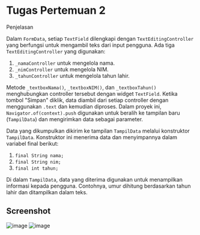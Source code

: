 # Tugas Pertemuan 2
Penjelasan

Dalam `FormData`, setiap `TextField` dilengkapi dengan `TextEditingController` yang berfungsi untuk mengambil teks dari input pengguna. Ada tiga `TextEditingController` yang digunakan:
1. `_namaController` untuk mengelola nama.
2. `_nimController` untuk mengelola NIM.
3. `_tahunController` untuk mengelola tahun lahir.

Metode `_textboxNama()`, `_textboxNIM()`, dan `_textboxTahun()` menghubungkan controller tersebut dengan widget `TextField`. Ketika tombol "Simpan" diklik, data diambil dari setiap controller dengan menggunakan `.text` dan kemudian diproses. Dalam proyek ini, `Navigator.of(context).push` digunakan untuk beralih ke tampilan baru (`TampilData`) dan mengirimkan data sebagai parameter.

Data yang dikumpulkan dikirim ke tampilan `TampilData` melalui konstruktor `TampilData`. Konstruktor ini menerima data dan menyimpannya dalam variabel final berikut:
1. `final String nama;`
2. `final String nim;`
3. `final int tahun;`

Di dalam `TampilData`, data yang diterima digunakan untuk menampilkan informasi kepada pengguna. Contohnya, umur dihitung berdasarkan tahun lahir dan ditampilkan dalam teks.

## Screenshot

![image](https://github.com/user-attachments/assets/77192c2c-6f33-4113-8427-3ad4222364f6)
![image](https://github.com/user-attachments/assets/896e04f2-d002-4277-9704-bf920add0aee)



